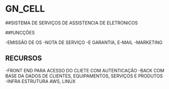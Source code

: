 # GN_CELL

##SISTEMA DE SERVIÇOS DE ASSISTENCIA DE  ELETRONICOS 

##fUNCÇÕES

  -EMISSÃO DE OS
  -NOTA DE SERVIÇO 
  -E GARANTIA, E-MAIL 
  -MARKETING 

## RECURSOS 

  -FRONT END PARA ACESSO DO CLIETE COM AUTENTICAÇÃO 
  -BACK COM BASE DA DADOS DE CLIENTES, EQUIPAMENTOS, SERVIÇOS E PRODUTOS 
  -INFRA ESTRUTURA  AWS, LINUX 



